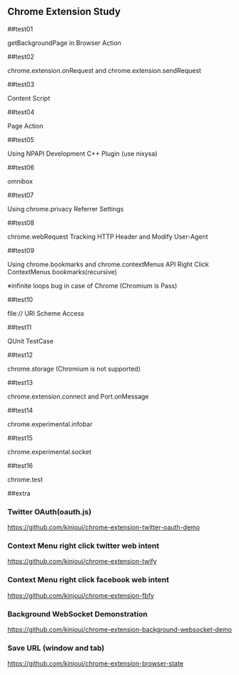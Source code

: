 Chrome Extension Study
----------------------

##test01


getBackgroundPage in Browser Action


##test02


chrome.extension.onRequest and chrome.extension.sendRequest


##test03


Content Script


##test04


Page Action


##test05


Using NPAPI Development C++ Plugin (use nixysa)


##test06


omnibox


##test07


Using chrome.privacy Referrer Settings


##test08


chrome.webRequest Tracking HTTP Header and Modify User-Agent


##test09


Using chrome.bookmarks and chrome.contextMenus API Right Click ContextMenus bookmarks(recursive)


※infinite loops bug in case of Chrome (Chromium is Pass)


##test10


file:// URI Scheme Access


##test11


QUnit TestCase


##test12


chrome.storage (Chromium is not supported)

##test13


chrome.extension.connect and Port.onMessage


##test14


chrome.experimental.infobar


##test15


chrome.experimental.socket


##test16


chrome.test


##extra


### Twitter OAuth(oauth.js)

https://github.com/kinjouj/chrome-extension-twitter-oauth-demo

### Context Menu right click twitter web intent

https://github.com/kinjouj/chrome-extension-twify

### Context Menu right click facebook web intent

https://github.com/kinjouj/chrome-extension-fbfy


### Background WebSocket Demonstration

https://github.com/kinjouj/chrome-extension-background-websocket-demo

### Save URL (window and tab)

https://github.com/kinjouj/chrome-extension-browser-state
